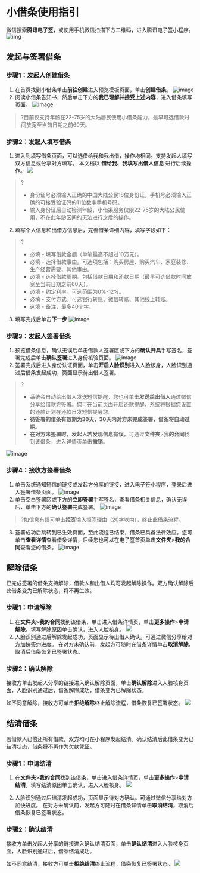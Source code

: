 # 小借条使用指引

微信搜索**腾讯电子签**，或使用手机微信扫描下方二维码，进入腾讯电子签小程序。
![img](https://main.qcloudimg.com/raw/deb0641be52689105d9019fda62f03ee.png)

## 发起与签署借条

### 步骤1：发起人创建借条

1. 在首页找到小借条单击**前往创建**进入预览模板页面，单击**创建借条**。
   ![image](https://main.qcloudimg.com/raw/f58c330393ab3d91e56d502d3c3c4e9e.png)
2. 阅读小借条告知书，然后单击下方的**我已理解并接受上述内容**，进入借条填写页面。
   ![image](https://main.qcloudimg.com/raw/929c0748080adba6f581ff7991f3c494.png)
>?目前仅支持年龄在22-75岁的大陆居民使用小借条能力，最早可选借款时间放宽至当前日期之前60天。

 

### 步骤2：发起人填写借条
1. 进入到填写借条页面，可以选借给我和我出借，操作均相同。支持发起人填写双方信息或分享对方填写。
本文档以 **借给我、我填写出借人信息** 进行后续操作。
![](https://qcloudimg.tencent-cloud.cn/raw/e20a64916515e234a68615511f2b5344.png)
>?
>- 身份证号必须输入正确的中国大陆公民18位身份证，手机号必须输入正确的可接受验证码的11位数字手机号码。
>- 输入身份证后自动检测年龄，小借条服务仅限22-75岁的大陆公民使用，不在此年龄区间的无法进行之后的操作。

2. 填写个人信息和出借方信息后，完善借条详细内容，填写字段如下：
>?
>- 必填 - 填写借款金额（单笔最高不超过10万元）。
>- 必填 - 选择借款事由。可选项包括：购买房屋、购买汽车、家庭装修、生产经营需要、其他事由。
>- 必填 - 选择借款周期。包括借款日期和还款日期（最早可选借款时间放宽至当前日期之前60天）。
>- 必填 - 约定利率。可选范围为0%-12%。
>- 必填 - 支付方式。可选银行转账、微信转账、其他线上转账。
>- 选填 - 备注，最多40个字。

3. 填写完成后单击**下一步**
![image](https://main.qcloudimg.com/raw/8ae74444915f8bb1cb240bac33017b4b.png)

### 步骤3：发起人签署借条

1. 预览借条信息，确认无误后单击借款人签署区或下方的**确认开具**手写签名，签署完成后单击**确认签署**进入身份核验页面。
   ![image](https://main.qcloudimg.com/raw/30a2ef195ea935b231ab0a0a8745fe0d.png)
2. 签署完成后进入身份认证页面，单击**开启人脸识别**进入人脸核身，人脸识别通过后借条发起成功，页面显示待出借人签署。
>?
>- 系统会自动给出借人发送短信提醒，您也可单击**发送给出借人**通过微信分享给借款方签署。您可在当前页面开启还款提醒，系统将根据您设置的还款计划在还款日发短信提醒您。
>- **待签署的借条有效期为30天，30天内对方未完成签署，借条将自动过期。**
>- **在对方未签署时，发起人若发现信息有误**，可通过**文件夹**>**我的合同**找到该借条，进入详情页单击**撤销**。

![image](https://main.qcloudimg.com/raw/e7516d7e55dd40e1aec401404e6fc0b4.png)

 

### 步骤4：接收方签署借条

1. 单击系统通知短信的链接或发起方分享的链接，进入电子签小程序，登录后进入签署借条页面。
   ![image](https://main.qcloudimg.com/raw/01855ecee95f59e9ca0be0f012e99c3c.png)
2. 单击空白签署区或下方的**立即签署**手写签名，查看借条相关信息，确认无误后，单击下方的**确认签署**完成签署。
   ![image](https://main.qcloudimg.com/raw/ed566524f50c5927c3bbfd048a440093.png)
>?如信息有误可单击**拒签**输入拒签理由（20字以内），终止此借条流程。
3. 签署成功后跳转到已生效页面，至此流程已结束，借条已具备法律效应。您可单击**查看详情**查看借条详情，后续您也可以在电子签首页单击**文件夹**>**我的合同**查看您的借条。
   ![image](https://main.qcloudimg.com/raw/6db134029e4cdd54ab78ba62b4f4c488.png)

 

## 解除借条

已完成签署的借条支持解除，借款人和出借人均可发起解除操作。双方确认解除后此借条变为已解除状态，将不再生效。

### 步骤1：申请解除
1. 在**文件夹**>**我的合同**找到该借条，单击进入借条详情页，单击**更多操作**>**申请解除**。填写解除原因单击确认，进入人脸核身。
![](https://qcloudimg.tencent-cloud.cn/raw/b69bf792257ccdc5da912d859e61320d.png)
2. 人脸识别通过后解除发起成功，页面显示待出借人确认。可通过微信分享给对方加快签约进度。
在对方未确认前，发起方可随时在借条详情单击**取消解除**，取消后借条恢复已签署状态。

### 步骤2：确认解除

接收方单击发起人分享的链接进入确认解除页面，单击**确认解除**进入人脸核身页面，人脸识别通过后，借条解除成功，借条变为已解除状态。

如不同意解除，接收方可单击**拒绝解除**终止解除流程，借条恢复已签署状态。
![](https://qcloudimg.tencent-cloud.cn/raw/7db0ea5f74fe32b1b6ddf5186ddffa40.png)

## 结清借条

若借款人已偿还所有借款，双方均可在小程序发起结清。确认结清后此借条变为已结清状态，借条将不再作为欠款凭证。

### 步骤1：申请结清
1. 在**文件夹**>**我的合同**找到该借条，单击进入借条详情页，单击**更多操作**>**申请结清**。填写结清原因单击确认，进入人脸核身。
![](https://qcloudimg.tencent-cloud.cn/raw/1dd5b0ff3bd9e5e6c8d97cfec7e2113b.png)

2. 人脸识别通过后结清发起成功，页面显示待对方确认。可通过微信分享给对方加快进度。
在对方未确认前，发起方可随时在借条详情单击**取消结清**，取消后借条恢复已签署状态。

### 步骤2：确认结清
接收方单击发起人分享的链接进入确认结清页面，单击**确认结清**进入人脸核身页面，人脸识别通过后，借条结清成功。

如不同意结清，接收方可单击**拒绝结清**终止流程，借条恢复已签署状态。
![](https://qcloudimg.tencent-cloud.cn/raw/8de146e3d4ea557e6698f37b75503311.png)
